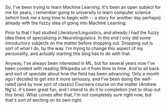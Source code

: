 <!--
.. title: Machine Learning
.. slug: machine-learning
.. date: 2018-12-18 14:13:31 UTC+01:00
.. tags: ml, compsci, science
.. category: 
.. link: 
.. description: 
.. type: text
-->

So, I've been trying to learn Machine Learning. It's been an open subject for me for years; I remember going to university to learn computer science (which took me a long time to begin with -- a story for another day perhaps) already with the fuzzy idea of going into Machine Learning.

Prior to that I had studied Literature/Linguistics, and already I had the fuzzy idea there of specializing in Neurolinguistics. In the end I only did some introductory subjects on the matter before dropping out. Dropping out is sort of what I do, by the way. I'm trying to change this aspect of my personality, and actually starting this blog has to do with that.

Anyway, I've always been interested in ML, but for several years now I've been content with reading Wikipedia on it from time to time. And to sit back and sort of spectate about how the field has been advancing. Only a month ago I decided to get into it more seriously, and I've been doing the well-rated (and by now sort of classic) Coursera course on the matter (Andrew Ng's). It's been great fun, and I intend to do it to completion (not to drop out this time). What comes after that, I'm not completely sure right now, but that's sort of exciting on its own right.
